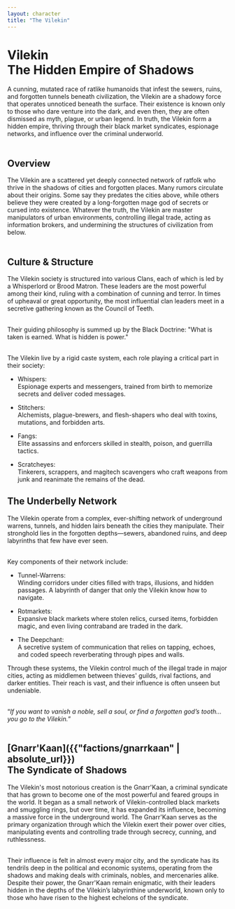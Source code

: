 ```yaml
---
layout: character
title: "The Vilekin"
---
```

# Vilekin<br>The Hidden Empire of Shadows
A cunning, mutated race of ratlike humanoids that infest the sewers, ruins, and forgotten tunnels beneath civilization, the Vilekin are a shadowy force that operates unnoticed beneath the surface. Their existence is known only to those who dare venture into the dark, and even then, they are often dismissed as myth, plague, or urban legend. In truth, the Vilekin form a hidden empire, thriving through their black market syndicates, espionage networks, and influence over the criminal underworld.  
<br>

## Overview
The Vilekin are a scattered yet deeply connected network of ratfolk who thrive in the shadows of cities and forgotten places. Many rumors circulate about their origins. Some say they predates the cities above, while others believe they were created by a long-forgotten mage god of secrets or cursed into existence. Whatever the truth, the Vilekin are master manipulators of urban environments, controlling illegal trade, acting as information brokers, and undermining the structures of civilization from below.  
<br>

## Culture & Structure
The Vilekin society is structured into various Clans, each of which is led by a Whisperlord or Brood Matron. These leaders are the most powerful among their kind, ruling with a combination of cunning and terror. In times of upheaval or great opportunity, the most influential clan leaders meet in a secretive gathering known as the Council of Teeth.  
<br>

Their guiding philosophy is summed up by the Black Doctrine: "What is taken is earned. What is hidden is power."  
<br>

The Vilekin live by a rigid caste system, each role playing a critical part in their society:

* Whispers:<br> Espionage experts and messengers, trained from birth to memorize secrets and deliver coded messages.

* Stitchers:<br> Alchemists, plague-brewers, and flesh-shapers who deal with toxins, mutations, and forbidden arts.

* Fangs:<br> Elite assassins and enforcers skilled in stealth, poison, and guerrilla tactics.

* Scratcheyes:<br> Tinkerers, scrappers, and magitech scavengers who craft weapons from junk and reanimate the remains of the dead.

## The Underbelly Network
The Vilekin operate from a complex, ever-shifting network of underground warrens, tunnels, and hidden lairs beneath the cities they manipulate. Their stronghold lies in the forgotten depths—sewers, abandoned ruins, and deep labyrinths that few have ever seen.  
<br>

Key components of their network include:

* Tunnel-Warrens:<br> Winding corridors under cities filled with traps, illusions, and hidden passages. A labyrinth of danger that only the Vilekin know how to navigate.

* Rotmarkets:<br> Expansive black markets where stolen relics, cursed items, forbidden magic, and even living contraband are traded in the dark.

* The Deepchant:<br> A secretive system of communication that relies on tapping, echoes, and coded speech reverberating through pipes and walls.

Through these systems, the Vilekin control much of the illegal trade in major cities, acting as middlemen between thieves' guilds, rival factions, and darker entities. Their reach is vast, and their influence is often unseen but undeniable.  
<br>

“*If you want to vanish a noble, sell a soul, or find a forgotten god’s tooth… you go to the Vilekin.*”  
<br>

## [Gnarr'Kaan]({{"factions/gnarrkaan" | absolute_url}})<br>The Syndicate of Shadows
The Vilekin's most notorious creation is the Gnarr'Kaan, a criminal syndicate that has grown to become one of the most powerful and feared groups in the world. It began as a small network of Vilekin-controlled black markets and smuggling rings, but over time, it has expanded its influence, becoming a massive force in the underground world. The Gnarr'Kaan serves as the primary organization through which the Vilekin exert their power over cities, manipulating events and controlling trade through secrecy, cunning, and ruthlessness.  
<br>

Their influence is felt in almost every major city, and the syndicate has its tendrils deep in the political and economic systems, operating from the shadows and making deals with criminals, nobles, and mercenaries alike. Despite their power, the Gnarr'Kaan remain enigmatic, with their leaders hidden in the depths of the Vilekin’s labyrinthine underworld, known only to those who have risen to the highest echelons of the syndicate.